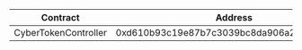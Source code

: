 | Contract             | Address                                    |
| -------------------- | ------------------------------------------ |
| CyberTokenController | 0xd610b93c19e87b7c3039bc8da906a233ad85386b |
